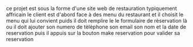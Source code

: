 ce projet est sous la forme d'une site web de restauration typiquement affricain le client est d'abord face à des menu du restaurant et il choisit le menu qui lui convient puids il doit remplire le le formulaire de rèservation là ou il doit ajouter son numero de tèlèphone son email son nom et la date de reservation puis il appuis sur la bouton make reservation pour valider sa reservation